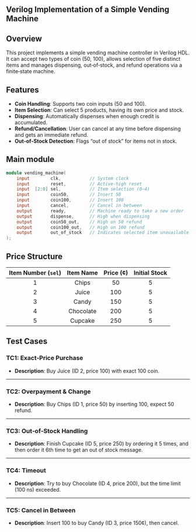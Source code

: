 ## Verilog Implementation of a Simple Vending Machine

## Overview
This project implements a simple vending machine controller in Verilog HDL.  
It can accept two types of coin (50, 100), allows selection of five distinct items and manages dispensing, out‑of‑stock, and refund operations via a finite‑state machine.

## Features
- **Coin Handling**: Supports two coin inputs (50 and 100).  
- **Item Selection**: Can select 5 products, having its own price and stock.  
- **Dispensing**: Automatically dispenses when enough credit is accumulated.  
- **Refund/Cancellation**: User can cancel at any time before dispensing and gets an immediate refund.  
- **Out‑of‑Stock Detection**: Flags “out of stock” for items not in stock.  


## Main module

```verilog
module vending_machine(
    input        clk,           // System clock
    input        reset,         // Active‑high reset
    input  [2:0] sel,           // Item selection (0–4)
    input        coin50,        // Insert 50 
    input        coin100,       // Insert 100
    input        cancel,        // Cancel in between
    output       ready,         // Machine ready to take a new order
    output       dispense,      // High when dispensing
    output       coin50_out,    // High on 50 refund
    output       coin100_out,   // High on 100 refund
    output       out_of_stock   // Indicates selected item unavailable
);
```  

## Price Structure

| Item Number (`sel`) | Item Name | Price (¢) | Initial Stock |
|:-------------------:|:---------:|:---------:|:-------------:|
| 1                   | Chips     | 50        | 5             |
| 2                   | Juice     | 100       | 5             |
| 3                   | Candy     | 150       | 5             |
| 4                   | Chocolate | 200       | 5             |
| 5                   | Cupcake   | 250       | 5             |

## Test Cases

### TC1: Exact‑Price Purchase
- **Description**: Buy Juice (ID 2, price 100) with exact 100 coin.  

---

### TC2: Overpayment & Change
- **Description**: Buy Chips (ID 1, price 50) by inserting 100, expect 50 refund.  

---

### TC3: Out‑of‑Stock Handling
- **Description**: Finish Cupcake (ID 5, price 250) by ordering it 5 times, and then order it 6th time to get an out of stock message.
  
---

### TC4: Timeout
- **Description**: Try to buy Chocolate (ID 4, price 200), but the time limit (100 ns) exceeded. 

---

### TC5: Cancel in Between
- **Description**: Insert 100 to buy Candy (ID 3, price 150¢), then cancel.  






